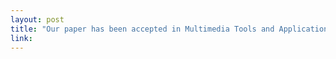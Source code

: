 ```yaml
---
layout: post
title: "Our paper has been accepted in Multimedia Tools and Applications!"
link: 
---
```

